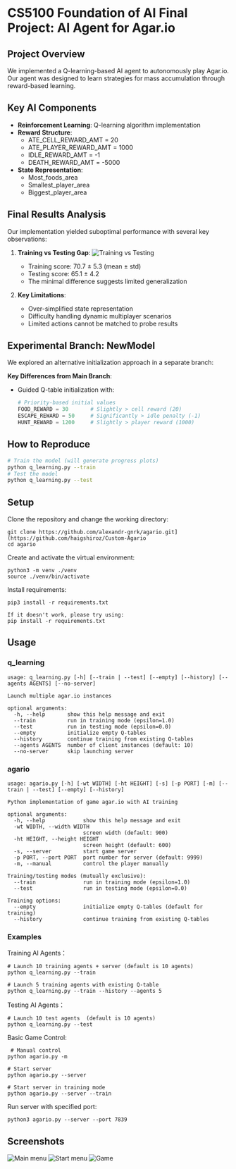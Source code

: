 # CS5100 Foundation of AI Final Project: AI Agent for Agar.io

## Project Overview
We implemented a Q-learning-based AI agent to autonomously play Agar.io. Our agent was designed to learn strategies for mass accumulation through reward-based learning.

## Key AI Components
- **Reinforcement Learning**: Q-learning algorithm implementation
- **Reward Structure**:
    - ATE_CELL_REWARD_AMT = 20
    - ATE_PLAYER_REWARD_AMT = 1000
    - IDLE_REWARD_AMT = -1
    - DEATH_REWARD_AMT = -5000
- **State Representation**:
  - Most_foods_area
  - Smallest_player_area
  - Biggest_player_area

## Final Results Analysis
Our implementation yielded suboptimal performance with several key observations:

1. **Training vs Testing Gap**:
   ![Training vs Testing](plots/max_scores_round_199.png)
   - Training score: 70.7 ± 5.3 (mean ± std)
   - Testing score: 65.1 ± 4.2
   - The minimal difference suggests limited generalization

2. **Key Limitations**:
   - Over-simplified state representation
   - Difficulty handling dynamic multiplayer scenarios
   - Limited actions cannot be matched to probe results

## Experimental Branch: NewModel
We explored an alternative initialization approach in a separate branch:

**Key Differences from Main Branch**:
- Guided Q-table initialization with:
  ```python
  # Priority-based initial values
  FOOD_REWARD = 30       # Slightly > cell reward (20)
  ESCAPE_REWARD = 50     # Significantly > idle penalty (-1) 
  HUNT_REWARD = 1200     # Slightly > player reward (1000)
  
## How to Reproduce
```bash
# Train the model (will generate progress plots)
python q_learning.py --train
# Test the model
python q_learning.py --test

```

## Setup
Clone the repository and change the working directory:
    
    git clone https://github.com/alexandr-gnrk/agario.git](https://github.com/haigshiroz/Custom-Agario
    cd agario
    
Create and activate the virtual environment:
    
    python3 -m venv ./venv
    source ./venv/bin/activate
    
Install requirements:
    
    pip3 install -r requirements.txt
    
    If it doesn't work, please try using:
    pip install -r requirements.txt

## Usage 
### q_learning 
    usage: q_learning.py [-h] [--train | --test] [--empty] [--history] [--agents AGENTS] [--no-server]
    
    Launch multiple agar.io instances
    
    optional arguments:
      -h, --help       show this help message and exit
      --train          run in training mode (epsilon=1.0)
      --test           run in testing mode (epsilon=0.0)
      --empty          initialize empty Q-tables
      --history        continue training from existing Q-tables
      --agents AGENTS  number of client instances (default: 10)
      --no-server      skip launching server
      
### agario
     
    usage: agario.py [-h] [-wt WIDTH] [-ht HEIGHT] [-s] [-p PORT] [-m] [--train | --test] [--empty] [--history]
    
    Python implementation of game agar.io with AI training
    
    optional arguments:
      -h, --help            show this help message and exit
      -wt WIDTH, --width WIDTH
                            screen width (default: 900)
      -ht HEIGHT, --height HEIGHT
                            screen height (default: 600)
      -s, --server          start game server
      -p PORT, --port PORT  port number for server (default: 9999)
      -m, --manual          control the player manually
    
    Training/testing modes (mutually exclusive):
      --train               run in training mode (epsilon=1.0)
      --test                run in testing mode (epsilon=0.0)
    
    Training options:
      --empty               initialize empty Q-tables (default for training)
      --history             continue training from existing Q-tables
  
### Examples
    
Training AI Agents：
    
    # Launch 10 training agents + server (default is 10 agents)
    python q_learning.py --train
    
    # Launch 5 training agents with existing Q-table
    python q_learning.py --train --history --agents 5

Testing AI Agents：

    # Launch 10 test agents  (default is 10 agents)
    python q_learning.py --test 
    
    
Basic Game Control:

     # Manual control
    python agario.py -m
    
    # Start server
    python agario.py --server
    
    # Start server in training mode
    python agario.py --server --train

Run server with specified port:

    python3 agario.py --server --port 7839


## Screenshots
![Main menu](./screenshots/main_menu.png)
![Start menu](./screenshots/start_menu.png)
![Game](./screenshots/game.png)

